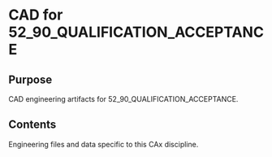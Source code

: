 # CAD for 52_90_QUALIFICATION_ACCEPTANCE

## Purpose
CAD engineering artifacts for 52_90_QUALIFICATION_ACCEPTANCE.

## Contents
Engineering files and data specific to this CAx discipline.
